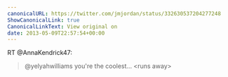 ```yaml
---
canonicalURL: https://twitter.com/jmjordan/status/332630537204277248
ShowCanonicalLink: true
CanonicalLinkText: View original on
date: 2013-05-09T22:57:54+00:00
---
```

RT @AnnaKendrick47:
> @yelyahwilliams you're the coolest... &lt;runs away&gt;